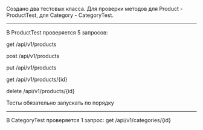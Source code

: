 Создано два тестовых класса. Для проверки методов для Product - ProductTest, для Category - CategoryTest.

----------------------------------------------------------

В ProductTest проверяется 5 запросов:

get         /api/v1/products

post        /api/v1/products

put         /api/v1/products

get         /api/v1/products/{id}

delete      /api/v1/products/{id}

Тесты обязательно запускать по порядку

----------------------------------------------------------

В CategoryTest проверяется 1 запрос:
get         /api/v1/categories/{id}
